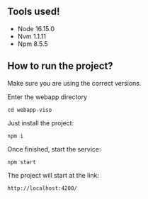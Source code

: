 ## Tools used!

- Node 16.15.0
- Nvm 1.1.11
- Npm 8.5.5


## How to run the project?
Make sure you are using the correct versions.

Enter the webapp directory

    cd webapp-viso

Just install the project:

    npm i

Once finished, start the service:

    npm start

The project will start at the link:

    http://localhost:4200/

